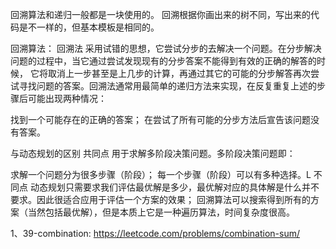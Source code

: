 回溯算法和递归一般都是一块使用的。
回溯根据你画出来的树不同，写出来的代码是不一样的，但基本模板是相同的。

回溯算法：
回溯法 采用试错的思想，它尝试分步的去解决一个问题。在分步解决问题的过程中，当它通过尝试发现现有的分步答案不能得到有效的正确的解答的时候，
它将取消上一步甚至是上几步的计算，再通过其它的可能的分步解答再次尝试寻找问题的答案。回溯法通常用最简单的递归方法来实现，在反复重复上述的步骤后可能出现两种情况：

找到一个可能存在的正确的答案；
在尝试了所有可能的分步方法后宣告该问题没有答案。

与动态规划的区别
共同点
用于求解多阶段决策问题。多阶段决策问题即：

求解一个问题分为很多步骤（阶段）；
每一个步骤（阶段）可以有多种选择。L
不同点
动态规划只需要求我们评估最优解是多少，最优解对应的具体解是什么并不要求。因此很适合应用于评估一个方案的效果；
回溯算法可以搜索得到所有的方案（当然包括最优解），但是本质上它是一种遍历算法，时间复杂度很高。

1、39-combination: https://leetcode.com/problems/combination-sum/




